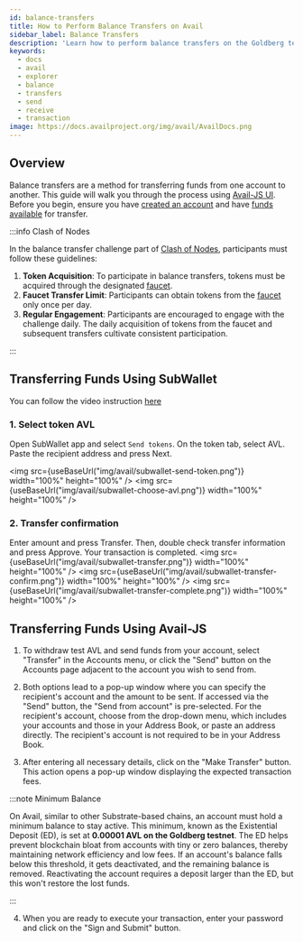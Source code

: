 ```yaml
---
id: balance-transfers
title: How to Perform Balance Transfers on Avail
sidebar_label: Balance Transfers
description: 'Learn how to perform balance transfers on the Goldberg testnet.'
keywords:
  - docs
  - avail
  - explorer
  - balance
  - transfers
  - send
  - receive
  - transaction
image: https://docs.availproject.org/img/avail/AvailDocs.png
---
```


## Overview

Balance transfers are a method for transferring funds from one account to another. This guide will walk you through the process using [<ins>Avail-JS UI</ins>](https://goldberg.avail.tools/). Before you begin, ensure you have [<ins>created an account</ins>](/about/accounts) and have [<ins>funds available</ins>](/about/faucet) for transfer.

:::info Clash of Nodes

In the balance transfer challenge part of [<ins>Clash of Nodes</ins>](/category/clash-of-nodes/), participants must follow these guidelines:

1. **Token Acquisition**: To participate in balance transfers, tokens must be acquired through the designated [<ins>faucet</ins>](/about/faucet).
2. **Faucet Transfer Limit**: Participants can obtain tokens from the [<ins>faucet</ins>](/about/faucet) only once per day.
3. **Regular Engagement**: Participants are encouraged to engage with the challenge daily. The daily acquisition of tokens from the faucet and subsequent transfers cultivate consistent participation.

:::

## Transferring Funds Using SubWallet

You can follow the video instruction [here](https://www.youtube.com/watch?v=30lHgMC_0d0)

### 1. Select token AVL

Open SubWallet app and select `Send tokens`. On the token tab, select AVL. Paste the recipient address and press Next.

<img src={useBaseUrl("img/avail/subwallet-send-token.png")} width="100%" height="100%" />
<img src={useBaseUrl("img/avail/subwallet-choose-avl.png")} width="100%" height="100%" />

### 2. Transfer confirmation

Enter amount and press Transfer. Then, double check transfer information and press Approve. Your transaction is completed.
<img src={useBaseUrl("img/avail/subwallet-transfer.png")} width="100%" height="100%" />
<img src={useBaseUrl("img/avail/subwallet-transfer-confirm.png")} width="100%" height="100%" />
<img src={useBaseUrl("img/avail/subwallet-transfer-complete.png")} width="100%" height="100%" />

## Transferring Funds Using Avail-JS

1. To withdraw test AVL and send funds from your account, select "Transfer" in the Accounts menu, or click the "Send" button on the Accounts page adjacent to the account you wish to send from.

2. Both options lead to a pop-up window where you can specify the recipient's account and the amount to be sent. If accessed via the "Send" button, the "Send from account" is pre-selected. For the recipient's account, choose from the drop-down menu, which includes your accounts and those in your Address Book, or paste an address directly. The recipient's account is not required to be in your Address Book.

3. After entering all necessary details, click on the "Make Transfer" button. This action opens a pop-up window displaying the expected transaction fees.

:::note Minimum Balance

On Avail, similar to other Substrate-based chains, an account must hold a minimum balance to stay active. This minimum, known as the Existential Deposit (ED), is set at **0.00001 AVL on the Goldberg testnet**. The ED helps prevent blockchain bloat from accounts with tiny or zero balances, thereby maintaining network efficiency and low fees. If an account's balance falls below this threshold, it gets deactivated, and the remaining balance is removed. Reactivating the account requires a deposit larger than the ED, but this won't restore the lost funds.

:::

4. When you are ready to execute your transaction, enter your password and click on the "Sign and Submit" button.
